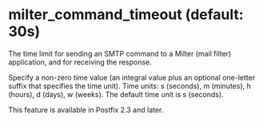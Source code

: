 # milter_command_timeout (default: 30s)
 The time limit for sending an SMTP command to a Milter (mail
filter) application, and for receiving the response. 


 Specify a non-zero time value (an integral value plus an optional
one-letter suffix that specifies the time unit). Time units: s
(seconds), m (minutes), h (hours), d (days), w (weeks).
The default time unit is s (seconds). 


 This feature is available in Postfix 2.3 and later. 


